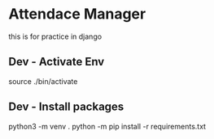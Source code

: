 # Attendace Manager
this is for practice in django

## Dev - Activate Env
source ./bin/activate

## Dev - Install packages
python3 -m venv .
python -m pip install -r requirements.txt